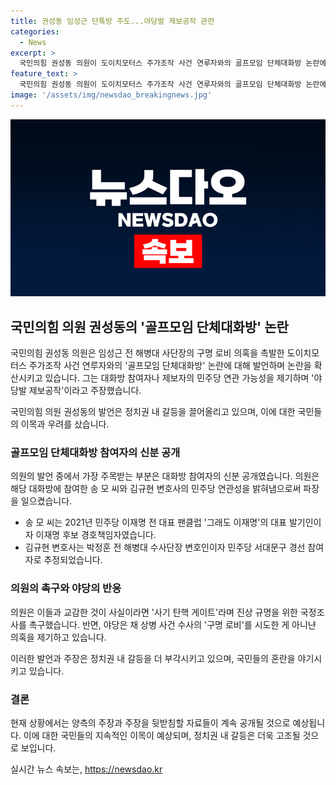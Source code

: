 ```yaml
---
title: 권성동 임성근 단톡방 주도...야당발 제보공작 관련
categories:
  - News
excerpt: >
  국민의힘 권성동 의원이 도이치모터스 주가조작 사건 연루자와의 골프모임 단체대화방 논란에 대해 민주당 연관 가능성을 제기하며 야당발 제보공작이라고 주장했습니다. 권 의원은 해당 대화방 참여자들의 민주당 연관성을 공개하고, 이에 대한 국정조사를 촉구했습니다. 한편 민주당 등 야권은 구명 로비 의혹과 관련하여 의혹을 부인하고 있습니다.
feature_text: >
  국민의힘 권성동 의원이 도이치모터스 주가조작 사건 연루자와의 골프모임 단체대화방 논란에 대해 민주당 연관 가능성을 제기하며 야당발 제보공작이라고 주장했습니다. 권 의원은 해당 대화방 참여자들의 민주당 연관성을 공개하고, 이에 대한 국정조사를 촉구했습니다. 한편 민주당 등 야권은 구명 로비 의혹과 관련하여 의혹을 부인하고 있습니다.
image: '/assets/img/newsdao_breakingnews.jpg'
---
```


<p><img src="/assets/img/newsdao_breakingnews.jpg" alt="implanttips 속보" /></p>

<h2 data-ke-size="size26">국민의힘 의원 권성동의 '골프모임 단체대화방' 논란</h2>

<p>국민의힘 권성동 의원은 임성근 전 해병대 사단장의 구명 로비 의혹을 촉발한 도이치모터스 주가조작 사건 연루자와의 '골프모임 단체대화방' 논란에 대해 발언하며 논란을 확산시키고 있습니다. 그는 대화방 참여자나 제보자의 민주당 연관 가능성을 제기하며 '야당발 제보공작'이라고 주장했습니다.</p>

<p data-ke-size="size16">국민의힘 의원 권성동의 발언은 정치권 내 갈등을 끌어올리고 있으며, 이에 대한 국민들의 이목과 우려를 샀습니다.</p>

<h3 data-ke-size="size24">골프모임 단체대화방 참여자의 신분 공개</h3>

<p>의원의 발언 중에서 가장 주목받는 부분은 대화방 참여자의 신분 공개였습니다. 의원은 해당 대화방에 참여한 송 모 씨와 김규현 변호사의 민주당 연관성을 밝혀냄으로써 파장을 일으켰습니다.</p>

<ul>
  <li>송 모 씨는 2021년 민주당 이재명 전 대표 팬클럽 '그래도 이재명'의 대표 발기인이자 이재명 후보 경호책임자였습니다.</li>
  <li>김규현 변호사는 박정훈 전 해병대 수사단장 변호인이자 민주당 서대문구 경선 참여자로 추정되었습니다.</li>
</ul>

<h3 data-ke-size="size24">의원의 촉구와 야당의 반응</h3>

<p>의원은 이들과 교감한 것이 사실이라면 '사기 탄핵 게이트'라며 진상 규명을 위한 국정조사를 촉구했습니다. 반면, 야당은 채 상병 사건 수사의 '구명 로비'를 시도한 게 아니냔 의혹을 제기하고 있습니다.</p>

<p data-ke-size="size16">이러한 발언과 주장은 정치권 내 갈등을 더 부각시키고 있으며, 국민들의 혼란을 야기시키고 있습니다.</p>

<h3 data-ke-size="size24">결론</h3>

<p>현재 상황에서는 양측의 주장과 주장을 뒷받침할 자료들이 계속 공개될 것으로 예상됩니다. 이에 대한 국민들의 지속적인 이목이 예상되며, 정치권 내 갈등은 더욱 고조될 것으로 보입니다.</p>
실시간 뉴스 속보는, <a href="https://newsdao.kr" rel="dofollow">https://newsdao.kr</a>


